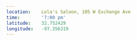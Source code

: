 ```yaml
---
location:    Lola's Saloon, 105 W Exchange Ave
time:        '7:00 pm'
latitude:    32.752429
longitude:   -97.356319
---
```

